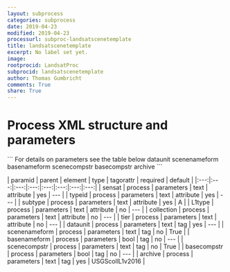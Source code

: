 ```yaml
---
layout: subprocess
categories: subprocess
date: 2019-04-23
modified: 2019-04-23
processurl: subproc-landsatscenetemplate
title: landsatscenetemplate
excerpt: No label set yet.
image: 
rootprocid: LandsatProc
subprocid: landsatscenetemplate
author: Thomas Gumbricht
comments: True
share: True
---
```


<h1 class='foot-description'>Process XML structure and parameters</h1>
```
For details on parameters see the table below
<?xml version="1.0" ?>
<process>
  <!--Generated from python-->
  <userproj plotid="yourplotid" projectid="yourprojectid" siteid="yoursiteid" system="systemid" tractid="yourtractid" userid="youruserid"/>
  <period endday="DD" endmonth="MM" endyear="YYYY" seasonendday="DD" seasonendmonth="MM" seasonstartday="DD" seasonstartmonth="MM" startday="DD" startmonth="MM" startyear="YYYY" timestep="timestep"/>
  <parameters L1type="txtstring" collection="txtstring" sensat="txtstring" subtype="txtstring" tier="txtstring" typeid="txtstring">
    <dataunit>dataunit</dataunit>
    <scenenameform>scenenameform</scenenameform>
    <basenameform>basenameform</basenameform>
    <scenecompstr>scenecompstr</scenecompstr>
    <basecompstr>basecompstr</basecompstr>
    <archive>archive</archive>
  </parameters>
</process>
```

| paramid | parent | element | type | tagorattr | required | default |
|:---:|:---:|:---:|:---:|:---:|:---:|:---:|:---:|
| sensat | process | parameters | text | attribute | yes | --- |
| typeid | process | parameters | text | attribute | yes | --- |
| subtype | process | parameters | text | attribute | yes | A |
| L1type | process | parameters | text | attribute | no | --- |
| collection | process | parameters | text | attribute | no | --- |
| tier | process | parameters | text | attribute | no | --- |
| dataunit | process | parameters | text | tag | yes | --- |
| scenenameform | process | parameters | text | tag | no | True |
| basenameform | process | parameters | bool | tag | no | --- |
| scenecompstr | process | parameters | text | tag | no | True |
| basecompstr | process | parameters | bool | tag | no | --- |
| archive | process | parameters | text | tag | yes | USGScollL1v2016 |
